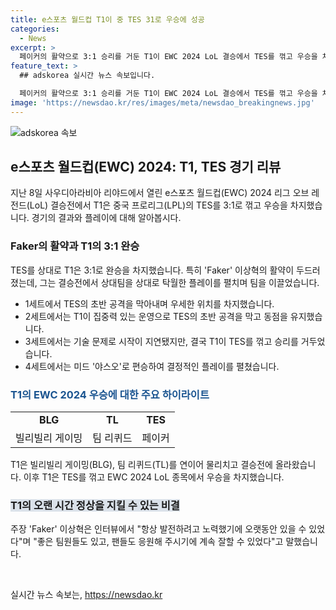 ```yaml
---
title: e스포츠 월드컵 T1이 중 TES 31로 우승에 성공
categories:
  - News
excerpt: >
  페이커의 활약으로 3:1 승리를 거둔 T1이 EWC 2024 LoL 결승에서 TES를 꺾고 우승을 차지했다. 페이커의 활약과 함께 T1은 역스윕 승리로 우승했으며, 1등 상금 40만 달러와 우승 트로피를 획득했다. 이에 대한 페이커의 인터뷰에서는 팀의 지속적인 노력과 팬들의 응원에 감사의 뜻을 밝히는 내용이 담겨있다. T1은 BLG, TL을 이겨 결승에 올랐고, 중국 프로리그인 TES를 꺾으며 우승을 차지했다.
feature_text: >
  ## adskorea 실시간 뉴스 속보입니다.

  페이커의 활약으로 3:1 승리를 거둔 T1이 EWC 2024 LoL 결승에서 TES를 꺾고 우승을 차지했다. 페이커의 활약과 함께 T1은 역스윕 승리로 우승했으며, 1등 상금 40만 달러와 우승 트로피를 획득했다. 이에 대한 페이커의 인터뷰에서는 팀의 지속적인 노력과 팬들의 응원에 감사의 뜻을 밝히는 내용이 담겨있다. T1은 BLG, TL을 이겨 결승에 올랐고, 중국 프로리그인 TES를 꺾으며 우승을 차지했다.
image: 'https://newsdao.kr/res/images/meta/newsdao_breakingnews.jpg'
---
```


<p><img src="https://newsdao.kr/res/images/meta/newsdao_breakingnews.jpg" alt="adskorea 속보" /></p>

<h2 data-ke-size="size26">e스포츠 월드컵(EWC) 2024: T1, TES 경기 리뷰</h2>

<p data-ke-size="size16">지난 8일 사우디아라비아 리야드에서 열린 e스포츠 월드컵(EWC) 2024 리그 오브 레전드(LoL) 결승전에서 T1은 중국 프로리그(LPL)의 TES를 3:1로 꺾고 우승을 차지했습니다. 경기의 결과와 플레이에 대해 알아봅시다.</p>

<h3>Faker의 활약과 T1의 3:1 완승</h3>

<p data-ke-size="size16">TES를 상대로 T1은 3:1로 완승을 차지했습니다. 특히 'Faker' 이상혁의 활약이 두드러졌는데, 그는 결승전에서 상대팀을 상대로 탁월한 플레이를 펼치며 팀을 이끌었습니다.</p>

<ul>
  <li>1세트에서 TES의 초반 공격을 막아내며 우세한 위치를 차지했습니다.</li>
  <li>2세트에서는 T1이 집중력 있는 운영으로 TES의 초반 공격을 막고 동점을 유지했습니다.</li>
  <li>3세트에서는 기술 문제로 시작이 지연됐지만, 결국 T1이 TES를 꺾고 승리를 거두었습니다.</li>
  <li>4세트에서는 미드 '야스오'로 편승하여 결정적인 플레이를 펼쳤습니다.</li>
</ul>

<h3><span style="color: #1a5490;">T1의 EWC 2024 우승에 대한 주요 하이라이트</span></h3>

<table>
  <tr>
    <td style="text-align: center; height: 17px;"><b>BLG</b></td>
    <td style="text-align: center; height: 17px;"><b>TL</b></td>
    <td style="text-align: center; height: 17px;"><b>TES</b></td>
  </tr>
  <tr>
    <td style="text-align: center; height: 17px;">빌리빌리 게이밍</td>
    <td style="text-align: center; height: 17px;">팀 리퀴드</td>
    <td style="text-align: center; height: 17px;">페이커</td>
  </tr>
</table>

<p data-ke-size="size16">T1은 빌리빌리 게이밍(BLG), 팀 리퀴드(TL)를 연이어 물리치고 결승전에 올라왔습니다. 이후 T1은 TES를 꺾고 EWC 2024 LoL 종목에서 우승을 차지했습니다.</p>

<h3><b><span style="background-color: #21538527;">T1의 오랜 시간 정상을 지킬 수 있는 비결</span></b></h3>

<p data-ke-size="size16">주장 'Faker' 이상혁은 인터뷰에서 "항상 발전하려고 노력했기에 오랫동안 있을 수 있었다"며 "좋은 팀원들도 있고, 팬들도 응원해 주시기에 계속 잘할 수 있었다"고 말했습니다.</p>

<p data-ke-size="size16">&nbsp;</p>
실시간 뉴스 속보는, <a href="https://newsdao.kr" rel="dofollow">https://newsdao.kr</a>


